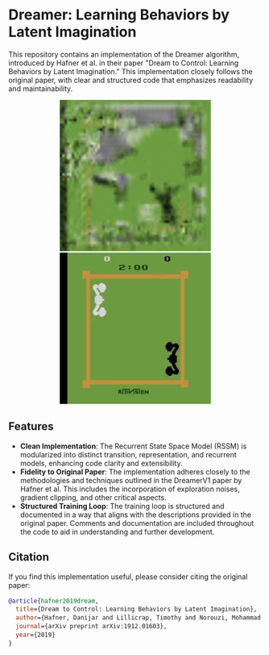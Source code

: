 # Dreamer: Learning Behaviors by Latent Imagination

This repository contains an implementation of the Dreamer algorithm, introduced by Hafner et al. in their paper "Dream to Control: Learning Behaviors by Latent Imagination." This implementation closely follows the original paper, with clear and structured code that emphasizes readability and maintainability.

<div align="center">
  <img src="./gif/imagine.gif" alt="Trained RSSM imagining 50 steps ahead" width="300px" height="300px"/>
  <img src="./gif/boxing.gif" alt="Trained boxing agent" width="300px" height="300px"/>
</div>

## Features
- **Clean Implementation**: The Recurrent State Space Model (RSSM) is modularized into distinct transition, representation, and recurrent models, enhancing code clarity and extensibility.
- **Fidelity to Original Paper**: The implementation adheres closely to the methodologies and techniques outlined in the DreamerV1 paper by Hafner et al. This includes the incorporation of exploration noises, gradient clipping, and other critical aspects.
- **Structured Training Loop**: The training loop is structured and documented in a way that aligns with the descriptions provided in the original paper. Comments and documentation are included throughout the code to aid in understanding and further development.

## Citation
If you find this implementation useful, please consider citing the original paper:

```bibtex
@article{hafner2019dream,
  title={Dream to Control: Learning Behaviors by Latent Imagination},
  author={Hafner, Danijar and Lillicrap, Timothy and Norouzi, Mohammad and Ba, Jimmy},
  journal={arXiv preprint arXiv:1912.01603},
  year={2019}
}
